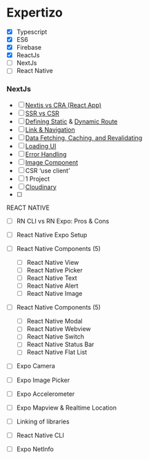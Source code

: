 # Expertizo

- [x] Typescript
- [x] ES6
- [x] Firebase
- [x] ReactJs
- [ ] NextJs
- [ ] React Native

### NextJs

- [ ] [Nextjs vs CRA (React App)](https://docs.google.com/presentation/d/1G_rBEFw9ttvZOBsLtPwzMqwDk-j0E7Y3/edit#slide=id.g2983195c3b0_3_48)
- [ ] [SSR vs CSR](https://prismic.io/blog/nextjs-ssr-vs-ssg)
- [ ] [Defining Static](https://nextjs.org/docs/app/building-your-application/routing/pages-and-layouts) & [Dynamic Route](https://nextjs.org/docs/app/building-your-application/routing/dynamic-routes)
- [ ] [Link & Navigation](https://nextjs.org/docs/app/building-your-application/routing/linking-and-navigating)
- [ ] [Data Fetching, Caching, and Revalidating](https://nextjs.org/docs/app/building-your-application/data-fetching/fetching-caching-and-revalidating)
- [ ] [Loading UI](https://nextjs.org/docs/app/building-your-application/routing/loading-ui-and-streaming)
- [ ] [Error Handling](https://nextjs.org/docs/app/building-your-application/routing/error-handling)
- [ ] [Image Component](https://nextjs.org/docs/app/building-your-application/optimizing/images)
- [ ] CSR ‘use client’
- [ ] 1 Project
- [ ] [Cloudinary](https://cloudinary.com/)
- [ ]

REACT NATIVE

- [ ] RN CLI vs RN Expo: Pros & Cons
- [ ] React Native Expo Setup
- [ ] React Native Components (5)
  - [ ] React Native View
  - [ ] React Native Picker
  - [ ] React Native Text
  - [ ] React Native Alert
  - [ ] React Native Image
- [ ] React Native Components (5)

  - [ ] React Native Modal
  - [ ] React Native Webview
  - [ ] React Native Switch
  - [ ] React Native Status Bar
  - [ ] React Native Flat List

- [ ] Expo Camera
- [ ] Expo Image Picker
- [ ] Expo Accelerometer
- [ ] Expo Mapview & Realtime Location
- [ ] Linking of libraries
- [ ] React Native CLI
- [ ] Expo NetInfo




